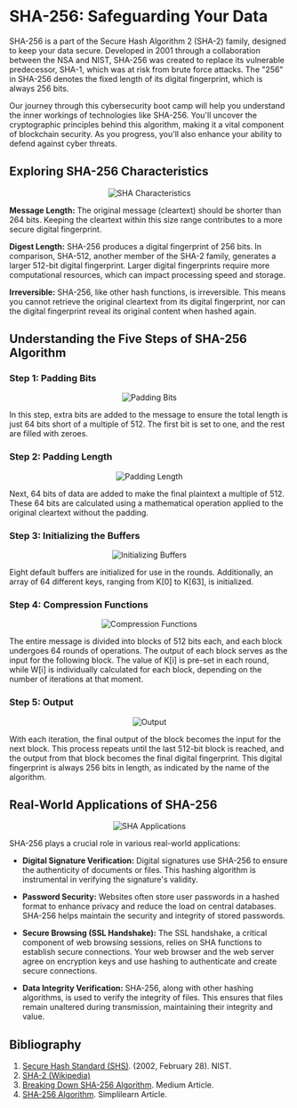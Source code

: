 # SHA-256: Safeguarding Your Data

SHA-256 is a part of the Secure Hash Algorithm 2 (SHA-2) family, designed to keep your data secure. Developed in 2001 through a collaboration between the NSA and NIST, SHA-256 was created to replace its vulnerable predecessor, SHA-1, which was at risk from brute force attacks. The "256" in SHA-256 denotes the fixed length of its digital fingerprint, which is always 256 bits.

Our journey through this cybersecurity boot camp will help you understand the inner workings of technologies like SHA-256. You'll uncover the cryptographic principles behind this algorithm, making it a vital component of blockchain security. As you progress, you'll also enhance your ability to defend against cyber threats.

## Exploring SHA-256 Characteristics

<p align="center">
  <img src="../images/hashing101_4.png" alt="SHA Characteristics">
</p>

**Message Length:** The original message (cleartext) should be shorter than 264 bits. Keeping the cleartext within this size range contributes to a more secure digital fingerprint.

**Digest Length:** SHA-256 produces a digital fingerprint of 256 bits. In comparison, SHA-512, another member of the SHA-2 family, generates a larger 512-bit digital fingerprint. Larger digital fingerprints require more computational resources, which can impact processing speed and storage.

**Irreversible:** SHA-256, like other hash functions, is irreversible. This means you cannot retrieve the original cleartext from its digital fingerprint, nor can the digital fingerprint reveal its original content when hashed again.

## Understanding the Five Steps of SHA-256 Algorithm

### Step 1: Padding Bits

<p align="center">
  <img src="../images/hashing101_5.png" alt="Padding Bits">
</p>

In this step, extra bits are added to the message to ensure the total length is just 64 bits short of a multiple of 512. The first bit is set to one, and the rest are filled with zeroes.

### Step 2: Padding Length

<p align="center">
  <img src="../images/hashing101_6.png" alt="Padding Length">
</p>

Next, 64 bits of data are added to make the final plaintext a multiple of 512. These 64 bits are calculated using a mathematical operation applied to the original cleartext without the padding.

### Step 3: Initializing the Buffers

<p align="center">
  <img src="../images/hashing101_7.png" alt="Initializing Buffers">
</p>

Eight default buffers are initialized for use in the rounds. Additionally, an array of 64 different keys, ranging from K[0] to K[63], is initialized.

### Step 4: Compression Functions

<p align="center">
  <img src="../images/hashing101_8.png" alt="Compression Functions">
</p>

The entire message is divided into blocks of 512 bits each, and each block undergoes 64 rounds of operations. The output of each block serves as the input for the following block. The value of K[i] is pre-set in each round, while W[i] is individually calculated for each block, depending on the number of iterations at that moment.

### Step 5: Output

<p align="center">
  <img src="../images/hashing101_9.png" alt="Output">
</p>

With each iteration, the final output of the block becomes the input for the next block. This process repeats until the last 512-bit block is reached, and the output from that block becomes the final digital fingerprint. This digital fingerprint is always 256 bits in length, as indicated by the name of the algorithm.

## Real-World Applications of SHA-256

<p align="center">
  <img src="../images/hashing101_10.png" alt="SHA Applications">
</p>

SHA-256 plays a crucial role in various real-world applications:

- **Digital Signature Verification:** Digital signatures use SHA-256 to ensure the authenticity of documents or files. This hashing algorithm is instrumental in verifying the signature's validity.

- **Password Security:** Websites often store user passwords in a hashed format to enhance privacy and reduce the load on central databases. SHA-256 helps maintain the security and integrity of stored passwords.

- **Secure Browsing (SSL Handshake):** The SSL handshake, a critical component of web browsing sessions, relies on SHA functions to establish secure connections. Your web browser and the web server agree on encryption keys and use hashing to authenticate and create secure connections.

- **Data Integrity Verification:** SHA-256, along with other hashing algorithms, is used to verify the integrity of files. This ensures that files remain unaltered during transmission, maintaining their integrity and value.

## Bibliography

1. [Secure Hash Standard (SHS)](https://nvlpubs.nist.gov/nistpubs/FIPS/NIST.FIPS.180-4.pdf). (2002, February 28). NIST.
2. [SHA-2 (Wikipedia)](https://en.wikipedia.org/wiki/SHA-2)
3. [Breaking Down SHA-256 Algorithm](https://infosecwriteups.com/breaking-down-sha-256-algorithm-2ce61d86f7a3). Medium Article.
4. [SHA-256 Algorithm](https://www.simplilearn.com/tutorials/cyber-security-tutorial/sha-256-algorithm). Simplilearn Article.
